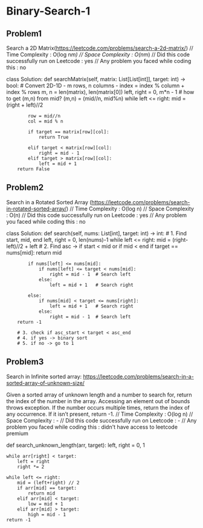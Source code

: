 # Binary-Search-1


## Problem1 
Search a 2D Matrix(https://leetcode.com/problems/search-a-2d-matrix/)
// Time Complexity : O(log n*m)
// Space Complexity : O(n*m)
// Did this code successfully run on Leetcode : yes
// Any problem you faced while coding this : no

class Solution:
    def searchMatrix(self, matrix: List[List[int]], target: int) -> bool:
        # Convert 2D-1D - m rows, n columns - index = index % column + index % rows
        m, n = len(matrix), len(matrix[0])
        left, right = 0, m*n - 1
        # how to get (m,n) from mid? (m,n) = (mid//n, mid%n) 
        while left <= right:
            mid = (right + left)//2

            row = mid//n
            col = mid % n 
            
            if target == matrix[row][col]:
                return True

            elif target < matrix[row][col]:
                right = mid - 1
            elif target > matrix[row][col]:
                left = mid + 1
        return False



## Problem2 
Search in a Rotated Sorted Array (https://leetcode.com/problems/search-in-rotated-sorted-array/)
// Time Complexity : O(log n)
// Space Complexity : O(n)
// Did this code successfully run on Leetcode : yes
// Any problem you faced while coding this : no

class Solution:
    def search(self, nums: List[int], target: int) -> int:
        # 1. Find start, mid, end
        left, right = 0, len(nums)-1
        while left <= right:
            mid = (right-left)//2 + left
        # 2. Find asc -> if start < mid or if mid < end
            if target == nums[mid]:
                return mid

            if nums[left] <= nums[mid]:
                if nums[left] <= target < nums[mid]:
                    right = mid - 1  # Search left
                else:
                    left = mid + 1   # Search right

            else: 
                if nums[mid] < target <= nums[right]:
                    left = mid + 1   # Search right
                else:
                    right = mid - 1  # Search left
        return -1

        # 3. check if asc_start < target < asc_end
        # 4. if yes -> binary sort
        # 5. if no -> go to 1



## Problem3
Search in Infinite sorted array: 
https://leetcode.com/problems/search-in-a-sorted-array-of-unknown-size/

Given a sorted array of unknown length and a number to search for, return the index of the number in the array. Accessing an element out of bounds throws exception. If the number occurs multiple times, return the index of any occurrence. If it isn’t present, return -1.
// Time Complexity : O(log n)
// Space Complexity : -
// Did this code successfully run on Leetcode : -
// Any problem you faced while coding this : didn't have access to leetcode premium

def search_unknown_length(arr, target):
    left, right = 0, 1

    while arr[right] < target:
        left = right
        right *= 2
    
    while left <= right:
        mid = (left+right) // 2
        if arr[mid] == target:
            return mid
        elif arr[mid] < target:
            low = mid + 1
        elif arr[mid] > target:
            high = mid - 1
    return -1